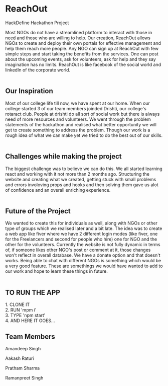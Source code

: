 

# ReachOut
HackDefine Hackathon Project

Most NGOs do not have a streamlined platform to interact with those in need and those who are willing to help.
Our creation, ReachOut allows NGOs to create and deploy their own portals for effective management and help them reach more people.
Any NGO can sign up at ReachOut with few simple steps and start taking the benefits from the services.
One can post about the upcoming events, ask for volunteers, ask for help and they say imagination has no limits.
ReachOut is like facebook of the social world and linkedIn of the corporate world.
<br />
<br />
<h2>Our Inspiration</h2>
Most of our college life till now, we have spent at our home. When our college started 3 of our team members joinded Drishti, our college's rotaract club. People at drishti do all sort of social work but there is always need of more resources and volunteers.
We went through the problem statements of the hackathon and realised what better opportunity we will get to create something to address the problem.
Though our work is a rough idea of what we can make yet we tried to do the best out of our skills.
<br />
<br />
<h2>Challenges while making the project</h2>
The biggest challenge was to believe we can do this.
We all started learning react and working with it not more than 2 months ago.
Structuring the website and creating what we created, getting stuck with small problems and errors involoving props and hooks and then solving them gave us alot of confidence and an overall enriching experience.
<br />
<br />
<h2>Future of the Project</h2>
We wanted to create this for individuals as well, along with NGOs or other type of groups which we realised later and a bit late. The idea was to create a web app like fiver where we have 2 different login modes (like fiver, one for the Freelancers and second for people who hire) one for NGO and the other for the volunteers.
Currently the website is not fully dynamic in terms of, if someone likes other NGO's post or comment at it, those changes won't reflect in overall database.
We have a donate option and that doesn't works.
Being able to chat with different NGOs is something which would be a very good feature.
These are somethings we would have wanted to add to our work and hope to learn these things in future.
<br />
<br />
<h2>TO RUN THE APP</h2>
1. CLONE IT 
<br />
2. RUN 'mpm i'
<br />
3. TYPE 'npm start'
<br />
4. AND HERE IT GOES...

## Team Members 
<p>Amandeep Singh</p>
<p>Aakash Raturi</p>
<p>Pratham Sharma</p>
<p>Ramanpreet Singh</p>
